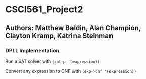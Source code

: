 # CSCI561_Project2
## Authors: Matthew Baldin, Alan Champion, Clayton Kramp, Katrina Steinman

### DPLL Implementation
Run a SAT solver with `(sat-p '(expression))`

Convert any expression to CNF with `(exp->cnf '(expression))`
